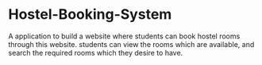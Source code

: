 # Hostel-Booking-System
A application to build a website where students can book hostel rooms through this website. students can view the rooms  which are available, and search the required rooms which they desire to have.
